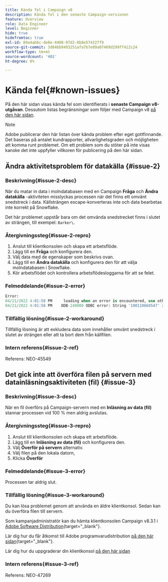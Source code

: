 ```yaml
---
title: Kända fel i Campaign v8
description: Kända fel i den senaste Campaign-versionen
feature: Overview
role: Data Engineer
level: Beginner
hide: true
hidefromtoc: true
exl-id: 89a4ab6c-de8e-4408-97d2-8b8e574227f9
source-git-commit: 3d84bb9493251afa7b7e89a07469d299ff412c24
workflow-type: tm+mt
source-wordcount: '401'
ht-degree: 0%

---
```


# Kända fel{#known-issues}

På den här sidan visas kända fel som identifierats i **senaste Campaign v8-utgåvan**. Dessutom listas begränsningar som följer med Campaign v8 [på den här sidan](ac-guardrails.md).


>[!NOTE]
>
>Adobe publicerar den här listan över kända problem efter eget gottfinnande. Det baseras på antalet kundrapporter, allvarlighetsgraden och möjligheten att komma runt problemet. Om ett problem som du stöter på inte visas kanske det inte uppfyller villkoren för publicering på den här sidan.

<!--
## Change Data Source activity issue #1 {#issue-1}

### Description{#issue-1-desc}

The **Change Data Source** activity is failing when transfering data from Campaign local database to Snowflake cloud database. When switching directions, the activity can generate issues.

### Reproduction steps{#issue-1-repro}

1. Connect to the client console and create a workflow.
1. Add a **Query** activity and a **Change Data Source** activity.
1. Define a query on the **email**, which is a string.
1. Run the workflow and right-click the transition to view the population: the email records are displayed replaced by `****`.
1. Check the workflow logs: the **Change Data Source** activity interprets these records as numeric values.

### Error message{#issue-1-error}

```sql
04/13/2022 10:00:18 AM              Executing change data source 'Ok' (step 'Change Data Source')
04/13/2022 10:00:18 AM              Starting 1 connection(s) on pool 'nms:extAccount:ffda tractorsupply_mkt_stage8' (Snowflake, server='adobe-acc_tractorsupply_us_west_2_aws.snowflakecomputing.com', login='tractorsupply_stage8_MKT:tractorsupply_stage8')
04/13/2022 10:00:26 AM              ODB-240000 ODBC error: {*}Numeric value '{*}******{*}{{*}}' is not recognized\{*}   File 'wkf1285541_13_1_0_47504750#458318uploadPart0.chunk.gz', line 1, character 10140   Row 279, column "WKF1285541_13_1_0"["BICUST_ID":1]   If you would like to continue loading when a
04/13/2022 10:00:26 AM              n error is encountered, use other values such as 'SKIP_FILE' or 'CONTINUE' for the ON_ERROR option. For more information on loading options, please run 'info loading_data' in a SQL client. SQLState: 22018
04/13/2022 10:00:26 AM              WDB-200001 SQL statement 'COPY INTO wkf1285541_13_1_0 (SACTIVE, SADDRESS1, SADDRESS2, BICUST_ID, SEMAIL) FROM ( SELECT $1, $2, $3, $4, $5 FROM $$@BULK_wkf1285541_13_1_0$$) FILE_FORMAT = ( TYPE = CSV RECORD_DELIMITER = '\x02' FIELD_DELIMITER = '\x01' FIEL
04/13/2022 10:00:26 AM              D_OPTIONALLY_ENCLOSED_BY = 'NONE') ON_ERROR = ABORT_STATEMENT PURGE = TRUE' could not be executed.
```

### Workaround{#issue-1-workaround}

To have the data transfered from Snowflake cloud database to Campaign local database and back to Snowflake, you must use two different **Change Data Source** activities.

### Internal reference{#issue-1-ref}

Reference: NEO-45549 
-->


## Ändra aktivitetsproblem för datakälla {#issue-2}

### Beskrivning{#issue-2-desc}

När du matar in data i molndatabasen med en Campaign **Fråga** och **Ändra datakälla** -aktiviteten misslyckas processen när det finns ett omvänt snedstreck i data. Källsträngen escape-konverteras inte och data bearbetas inte korrekt på Snowflake.

Det här problemet uppstår bara om det omvända snedstrecket finns i slutet av strängen, till exempel: `Barker\`.


### Återgivningssteg{#issue-2-repro}

1. Anslut till klientkonsolen och skapa ett arbetsflöde.
1. Lägg till en **Fråga** och konfigurera den.
1. Välj data med de egenskaper som beskrivs ovan.
1. Lägg till en **Ändra datakälla** och konfigurera den för att välja molndatabasen i Snowflake.
1. Kör arbetsflödet och kontrollera arbetsflödesloggarna för att se felet.


### Felmeddelande{#issue-2-error}

```sql
Error:
04/21/2022 4:01:58 PM     loading when an error is encountered, use other values such as 'SKIP_FILE' or 'CONTINUE' for the ON_ERROR option. For more information on loading options, please run 'info loading_data' in a SQL client. SQLState: 22000
04/21/2022 4:01:58 PM    ODB-240000 ODBC error: String '100110668547' is too long and would be truncated   File 'wkf1656797_21_1_3057430574#458516uploadPart0.chunk.gz', line 1, character 0   Row 90058, column "WKF1656797_21_1"["SCARRIER_ROUTE":13]   If you would like to continue
```

### Tillfällig lösning{#issue-2-workaround}

Tillfällig lösning är att exkludera data som innehåller omvänt snedstreck i slutet av strängen eller att ta bort dem från källfilen.

<!--
As a workaround, export the files with double quotes around the problematic values (like `Barker\`) and include a file format option `FIELD_OPTIONALLY_ENCLOSED_BY = '"'`.
-->

### Intern referens{#issue-2-ref}

Referens: NEO-45549


## Det gick inte att överföra filen på servern med datainläsningsaktiviteten (fil) {#issue-3}

### Beskrivning{#issue-3-desc}

När en fil överförs på Campaign-servern med en **Inläsning av data (fil)** stannar processen vid 100 % men aldrig avslutas.

### Återgivningssteg{#issue-3-repro}

1. Anslut till klientkonsolen och skapa ett arbetsflöde.
1. Lägg till en **Inläsning av data (fil)** och konfigurera den.
1. Välj **Överför på servern** alternativ.
1. Välj filen på den lokala datorn,
1. Klicka **Överför**


### Felmeddelande{#issue-3-error}

Processen tar aldrig slut.

### Tillfällig lösning{#issue-3-workaround}

Du kan lösa problemet genom att använda en äldre klientkonsol. Sedan kan du överföra filen till servern.

Som kampanjadministratör kan du hämta klientkonsolen Campaign v8.3.1 i [Adobe Software Distribution](https://experience.adobe.com/#/downloads/content/software-distribution/en/campaign.html?1_group.propertyvalues.property=.%2Fjcr%3aContent%2Fmetadata%2FDc%3Aversion&amp;1_group.propertyvalues.operation=equals&amp;1_group.propertyvalues.0_values=target-version%3AcCampaign%2F8&amp;orderby=%40jcr%3Acontent%2Fjcr%3AlastModified&amp;order.sort=desc&amp;layout=list&amp;p.offset=0&amp;p.limit=4){target=&quot;_blank&quot;}.

Lär dig hur du får åtkomst till Adobe programvarudistribution [på den här sidan](https://experienceleague.adobe.com/docs/experience-cloud/software-distribution/home.html){target=&quot;_blank&quot;}.

Lär dig hur du uppgraderar din klientkonsol [på den här sidan](connect.md)

### Intern referens{#issue-3-ref}

Referens: NEO-47269
